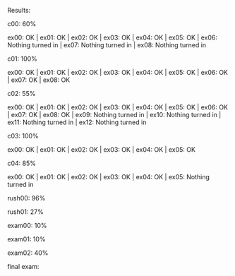 Results:

c00: 60%

ex00: OK | ex01: OK | ex02: OK | ex03: OK | ex04: OK | ex05: OK | ex06: Nothing turned in | ex07: Nothing turned in | ex08: Nothing turned in

c01: 100%

ex00: OK | ex01: OK | ex02: OK | ex03: OK | ex04: OK | ex05: OK | ex06: OK | ex07: OK | ex08: OK

c02: 55%

ex00: OK | ex01: OK | ex02: OK | ex03: OK | ex04: OK | ex05: OK | ex06: OK | ex07: OK | ex08: OK | ex09: Nothing turned in | ex10: Nothing turned in | ex11: Nothing turned in | ex12: Nothing turned in

c03: 100%

ex00: OK | ex01: OK | ex02: OK | ex03: OK | ex04: OK | ex05: OK

c04: 85%

ex00: OK | ex01: OK | ex02: OK | ex03: OK | ex04: OK | ex05: Nothing turned in

rush00: 96%

rush01: 27%

exam00: 10%

exam01: 10%

exam02: 40%

final exam:
